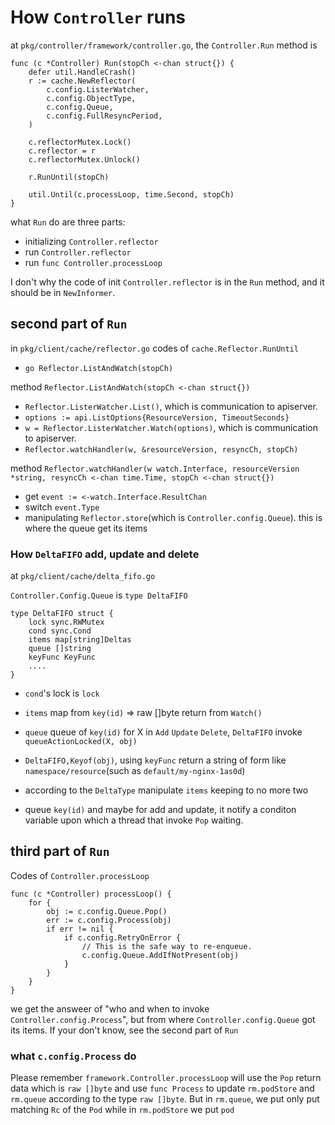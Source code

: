 # How `Controller` runs
at `pkg/controller/framework/controller.go`, the `Controller.Run` method is

```golang
func (c *Controller) Run(stopCh <-chan struct{}) {
	defer util.HandleCrash()
	r := cache.NewReflector(
		c.config.ListerWatcher,
		c.config.ObjectType,
		c.config.Queue,
		c.config.FullResyncPeriod,
	)

	c.reflectorMutex.Lock()
	c.reflector = r
	c.reflectorMutex.Unlock()

	r.RunUntil(stopCh)

	util.Until(c.processLoop, time.Second, stopCh)
}
```
what `Run` do are three parts:

- initializing `Controller.reflector`
- run `Controller.reflector`
- run `func Controller.processLoop`

I don't why the code of init `Controller.reflector` is in the `Run` method, and it should be in `NewInformer`.





## second part of `Run`

in `pkg/client/cache/reflector.go`
codes of `cache.Reflector.RunUntil`

- `go Reflector.ListAndWatch(stopCh)`

method `Reflector.ListAndWatch(stopCh <-chan struct{})`

- `Reflector.ListerWatcher.List()`, which is communication to apiserver.
- `options := api.ListOptions{ResourceVersion, TimeoutSeconds}`
- `w = Reflector.ListerWatcher.Watch(options)`, which is communication to apiserver.
- `Reflector.watchHandler(w, &resourceVersion, resyncCh, stopCh)`

method `Reflector.watchHandler(w watch.Interface, resourceVersion *string, resyncCh <-chan time.Time, stopCh <-chan struct{})`

- get `event := <-watch.Interface.ResultChan`
- switch `event.Type`
- manipulating `Reflector.store`(which is `Controller.config.Queue`). this is where the queue get its items

### How `DeltaFIFO` add, update and delete
at `pkg/client/cache/delta_fifo.go`

`Controller.Config.Queue` is `type DeltaFIFO`
```golang
type DeltaFIFO struct {
    lock sync.RWMutex
    cond sync.Cond
    items map[string]Deltas
    queue []string
    keyFunc KeyFunc
    ....
}
```
- `cond`'s lock is `lock`
- `items` map from `key(id)` => raw []byte return from `Watch()`
- `queue` queue of `key(id)`
for X in `Add` `Update` `Delete`, `DeltaFIFO` invoke `queueActionLocked(X, obj)`

- `DeltaFIFO,Keyof(obj)`, using `keyFunc` return a string of form like `namespace/resource`(such as `default/my-nginx-1as0d`) 
- according to the `DeltaType` manipulate `items` keeping to no more two
- queue `key(id)` and maybe for add and update, it notify a conditon variable upon which a thread that invoke `Pop` waiting. 


## third part of `Run`

Codes of `Controller.processLoop`
```golang
func (c *Controller) processLoop() {
	for {
		obj := c.config.Queue.Pop()
		err := c.config.Process(obj)
		if err != nil {
			if c.config.RetryOnError {
				// This is the safe way to re-enqueue.
				c.config.Queue.AddIfNotPresent(obj)
			}
		}
	}
}
```

we get the answeer of "who and when to invoke `Controller.config.Process`", but from where `Controller.config.Queue` got its items. If your don't know, see the second part of `Run`

### what `c.config.Process` do

Please remember `framework.Controller.processLoop` will use the `Pop` return data which is `raw []byte`
and use `func Process` to update `rm.podStore` and `rm.queue` according to the type `raw []byte`. But in `rm.queue`, we put only put matching `Rc` of the `Pod` while in `rm.podStore` we put `pod`













